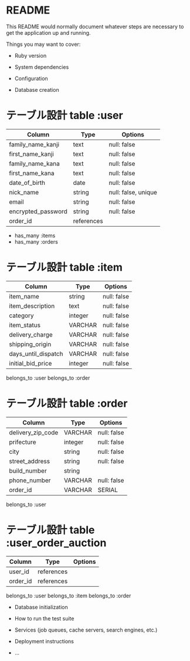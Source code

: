 # README

This README would normally document whatever steps are necessary to get the
application up and running.

Things you may want to cover:

* Ruby version

* System dependencies

* Configuration

* Database creation


# テーブル設計 table :user 

| Column             | Type    | Options     |
| ------------------ | ------  | ----------- |
| family_name_kanji  | text    | null: false |
| first_name_kanji   | text    | null: false |
| family_name_kana   | text    | null: false |
| first_name_kana    | text    | null: false |
| date_of_birth      | date    | null: false |
| nick_name          | string  | null: false, unique|
| email              | string  | null: false |
| encrypted_password | string  | null: false |
| order_id           | references|           |

- has_many :items
- has_many :orders




# テーブル設計 table :item 

| Column                | Type    | Options     |
| ------------------    | ------  | ----------- |
| item_name             | string  | null: false |
| item_description      | text    | null: false |
| category              | integer | null: false |
| item_status           | VARCHAR | null: false |
| delivery_charge       | VARCHAR | null: false |
| shipping_origin       | VARCHAR | null: false |
| days_until_dispatch   | VARCHAR | null: false |
| initial_bid_price     | integer | null: false |

  belongs_to :user
  belongs_to :order 


# テーブル設計 table :order 

| Column             | Type     | Options     |
| ------------------ | ------   | ----------- |
| delivery_zip_code  | VARCHAR  | null: false |
| prifecture         | integer  | null: false |
| city               | string   | null: false |
| street_address     | string   | null: false |
| build_number       | string   |             |
| phone_number       | VARCHAR  | null: false |
| order_id           | VARCHAR  | SERIAL      |


  belongs_to :user



# テーブル設計 table :user_order_auction 

| Column             | Type     | Options     |
| ------------------ | ------   | ----------- |
| user_id            |references|             |
| order_id           |references|             |

  belongs_to :user
  belongs_to :item
  belongs_to :order










* Database initialization

* How to run the test suite

* Services (job queues, cache servers, search engines, etc.)

* Deployment instructions

* ...
